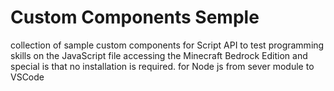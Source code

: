 # Custom Components Semple
collection of sample custom components for Script API to test programming skills on the JavaScript file accessing the Minecraft Bedrock Edition and special is that no installation is required. for Node js from sever module to VSCode
